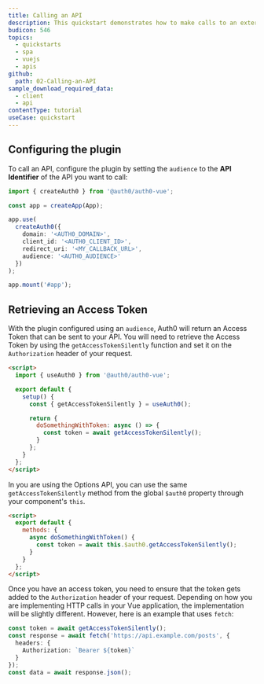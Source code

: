 ```yaml
---
title: Calling an API
description: This quickstart demonstrates how to make calls to an external API from a Vue.JS application using Auth0.
budicon: 546
topics:
  - quickstarts
  - spa
  - vuejs
  - apis
github:
  path: 02-Calling-an-API
sample_download_required_data:
  - client
  - api
contentType: tutorial
useCase: quickstart
---
```


<!-- markdownlint-disable MD002 MD041 -->

## Configuring the plugin
To call an API, configure the plugin by setting the `audience` to the **API Identifier** of the API you want to call:

```ts
import { createAuth0 } from '@auth0/auth0-vue';

const app = createApp(App);

app.use(
  createAuth0({
    domain: '<AUTH0_DOMAIN>',
    client_id: '<AUTH0_CLIENT_ID>',
    redirect_uri: '<MY_CALLBACK_URL>',
    audience: '<AUTH0_AUDIENCE>'
  })
);

app.mount('#app');
```

## Retrieving an Access Token
With the plugin configured using an `audience`, Auth0 will return an Access Token that can be sent to your API.
You will need to retrieve the Access Token by using the `getAccessTokenSilently` function and set it on the `Authorization` header of your request.

```html
<script>
  import { useAuth0 } from '@auth0/auth0-vue';

  export default {
    setup() {
      const { getAccessTokenSilently } = useAuth0();

      return {
        doSomethingWithToken: async () => {
          const token = await getAccessTokenSilently();
        }
      };
    }
  };
</script>
```

In you are using the Options API, you can use the same `getAccessTokenSilently` method from the global `$auth0` property through your component's `this`.

```html
<script>
  export default {
    methods: {
      async doSomethingWithToken() {
        const token = await this.$auth0.getAccessTokenSilently();
      }
    }
  };
</script>
```

Once you have an access token, you need to ensure that the token gets added to the `Authorization` header of your request.
Depending on how you are implementing HTTP calls in your Vue application, the implementation will be slightly different. However, here is an example that uses `fetch`:

```ts
const token = await getAccessTokenSilently();
const response = await fetch('https://api.example.com/posts', {
  headers: {
    Authorization: `Bearer ${token}`
  }
});
const data = await response.json();
```